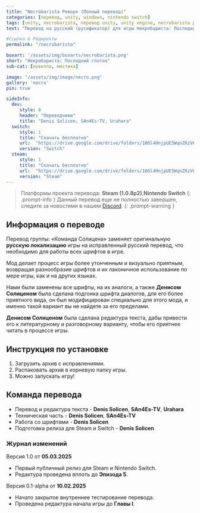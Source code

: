 ```yaml
---
title: "Necrobarista Реворк (Полный перевод)"
categories: [перевод, unity, windows, nintendo switch]
tags: [unity, necrobarista, перевод unity, unity engine, necrobarista русификатор, necrobarista русский язык, necrobarista русский, necrobarista перевод на русский, necrobarista перевод, necrobarista русификатор, necrobarista реворк, реворк русского перевода, некробариста реворк]
text: "Перевод на русский (русификатор) для игры Некробариста: Последний глоток. Исправление и улучшение уже существующей русской оригинальной локализации игры. Возвращает потерянные шрифты, строки, и предоставляет полный перевод игры, включая изображения, и текст."

#Ссылка & Редиректы
permalink: "/necrobarista"

boxart: '/assets/img/boxarts/necrobarista.png'
short: "Некробариста: Последний глоток"
sub-cat: [новелла, мистика]

image: "/assets/img/image/necro.png"
gallery: 'necro'
pin: true

sideInfo:
  dev:
     style: 0
     header: "Переводчики"
     title: "Denis Solicen, SAn4Es-TV, Urahara"
  switch:
     style: 1
     title: "Скачать бесплатно"
     url:  "https://drive.google.com/drive/folders/106l4HnjpUE5WqnZKzV6Y76WE1CGHpAmj"
     version: "Switch"
  steam:
     style: 1
     title: "Скачать бесплатно"
     url:  "https://drive.google.com/drive/folders/106l4HnjpUE5WqnZKzV6Y76WE1CGHpAmj"
     version: "Steam"
---
```

> Платформы проекта перевода: **Steam (1.0.8p2)**,**Nintendo Switch**
{: .prompt-info }
> Данный перевод еще не полностью завершен, следите за новостями в нашем [Discord](https://discord.gg/MT76D7r9Fc).
{: .prompt-warning }
## Информация о переводе
Перевод группы: «Команда Солицена» заменяет оригинальную **русскую локализацию** игры на исправленный русский перевод, что необходимо для работы всех шрифтов в игре.

Мод делает процесс игры более утонченным и визуально приятным, возвращая разнообразие шрифтов и их лаконичное использование по мере игры, как и на других языках. 

Нами были заменены все шрифты, на их аналоги, а также **Денисом Солиценом** была сделана подгонка шрифта диалогов, для его более приятного вида, он был модифицирован специально для этого мода, и именно такой вариант вы не найдете за его пределами.

**Денисом Солиценом** была сделана редактура текста, дабы привести его к литературному и разговорному варианту, чтобы его приятнее читать в процессе игры.

## Инструкция по установке
1. Загрузить архив с исправлениями.
2. Распаковать архив в корневую папку игры.
3. Можно запускать игру!

## Команда перевода
* Перевод и редактура текста - **Denis Solicen**, **SAn4Es-TV**, **Urahara**
* Техническая часть -  **Denis Solicen**, **SAn4Es-TV**
* Работа со шрифтами -  **Denis Solicen**
* Подготовка релиза для Steam и Switch - **Denis Solicen**

### Журнал изменений
Версия 1.0 от **05.03.2025**
* Первый публичный релиз для Steam и Nintendo Switch.
* Редактура проведена вплоть до **Эпизода 5**.

Версия 0.1-alpha от **10.02.2025**
* Начато закрытое внутреннее тестирование перевода.
* Проведена редактура начала игры до **Главы I**.
